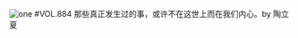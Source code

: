 ![one](http://image.wufazhuce.com/FmvOa0uqVbDlj4r3ScFuj8ntE5SV)
#VOL.884
那些真正发生过的事，或许不在这世上而在我们内心。by 陶立夏